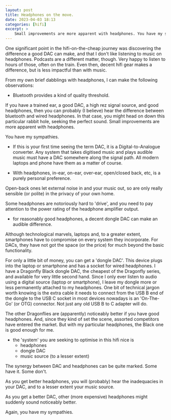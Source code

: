 ```yaml
---
layout: post
title: Headphones on the move.
date: 2023-04-03 18:13
categories: [hifi]
excerpt: >
    Small improvements are more apparent with headphones. You have my sympathies.
---
```

One significant point in the hifi-on-the-cheap journey was discovering the difference a good DAC can make, and that I don't like listening to music on headphones. Podcasts are a different matter, though. Very happy to listen to hours of those, often on the train. Even then, decent hifi gear makes a difference, but is less impactful than with music.

From my own brief dabblings with headphones, I can make the following observations:

* Bluetooth provides a kind of quality threshold. 

If you have a trained ear, a good DAC, a high rez signal source, and good headphones, then you can probably (I believe) hear the difference between bluetooth and wired headphones. In that case, you might head on down this particular rabbit hole, seeking the perfect sound. Small improvements are more apparent with headphones. 

You have my sympathies.

* If this is your first time seeing the term DAC, it is a Digital-to-Analogue converter. Any system that takes digitised music and plays audible music must have a DAC somewhere along the signal path. All modern laptops and phone have them as a matter of course.

* With headphones, in-ear, on-ear, over-ear, open/closed back, etc, is a purely personal preference. 

Open-back ones let external noise in and your music out, so are only really sensible (or polite) in the privacy of your own home. 

Some headphones are notoriously hard to 'drive', and you need to pay attention to the power rating of the headphone amplifier output. 

* for reasonably good headphones, a decent dongle DAC can make an audible difference. 

Although technological marvels, laptops and, to a greater extent, smartphones have to compromise on every system they incorporate. For DACs, they have not got the space (or the price) for much beyond the basic functionality.

For only a little bit of money, you can get a 'dongle DAC'. This device plugs into the laptop or smartphone and has a socket for wired headphones. I have a Dragonfly Black dongle DAC, the cheapest of the Dragonfly series, and available for very little second hand. Since I only ever listen to audio using a digital source (laptop or smartphone), I leave my dongle more or less permanently attached to my headphones. One bit of technical jargon worth knowing is the extra cable it needs to connect from the USB B end of the dongle to the USB C socket in most devices nowadays is an 'On-The-Go' (or OTG) connector. Not just any old USB B to C adapter will do.

The other Dragonflies are (apparently) noticeably better if you have good headphones. And, since they kind of set the scene, assorted competitors have entered the market. But with my particular headphones, the Black one is good enough for me.

* the 'system' you are seeking to optimise in this hifi nice is
   * headphones
   * dongle DAC
   * music source (to a lesser extent)

The synergy between DAC and headphones can be quite marked. Some have it. Some don't.

As you get better headphones, you will (probably) hear the inadequacies in your DAC, and to a lesser extent your music source. 

As you get a better DAC, other (more expensive) headphones might suddenly sound noticeably better. 

Again, you have my sympathies.

